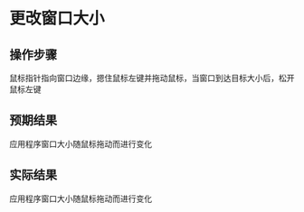 # 更改窗口大小

## 操作步骤

鼠标指针指向窗口边缘，摁住鼠标左键并拖动鼠标，当窗口到达目标大小后，松开鼠标左键

## 预期结果

应用程序窗口大小随鼠标拖动而进行变化

## 实际结果

应用程序窗口大小随鼠标拖动而进行变化
